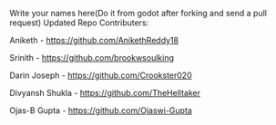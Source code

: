 Write your names here(Do it from godot after forking and send a pull request)
Updated Repo
Contributers:
	
Aniketh - https://github.com/AnikethReddy18  

Srinith - https://github.com/brookwsoulking

Darin Joseph - https://github.com/Crookster020

Divyansh Shukla - https://github.com/TheHelltaker

Ojas-B Gupta - https://github.com/Ojaswi-Gupta
